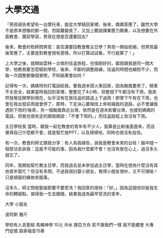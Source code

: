 # 大學交通

「男孩禱告希望有一台摩托車，能從大學騎回家裡，後來，媽媽答應了，雖然大學不是原本想像的那一間，但距離變長了，又加上聽說課業壓力頗重，以及想要在外面教會、團契學習，男孩在想是否還要回去?

後來，教會的牧師問男孩：是否還要回教會教主日學？男孩一開始拒絕，但男孩最後答應了，主要是對教會很有感情，所以打算試試看，不行就算了！」

上大學之後，就開始雲林－台南的往返旅程，也很剛好的，鄰居跟我是同一間大學，他教我要怎麼騎到學校，後來，不斷的調整路線，往返的時間也縮短不少，而每一次調整都像個冒險，不知結果會如何？

記得有一次，媽媽特別打電話給我，要我週末搭火車回家，因為颱風要來了，騎車不太安全，結果當時我回到家裡，整整花了4小時，但整個下午都沒有下雨，我突然發覺從開學到現在，似乎沒有在我往返的路途上下過雨！即使下午有在下雨，也會在我出發前雨就會停了，那時，下定決心要相信上帝祝福我的道路，必不會讓我遇到下雨的!後來，另一個颱風靠近台灣，依然是在週末影響台灣，也接到媽媽的電話，但我也很肯定的跟我媽說：「不會下雨的。」而往返路程上皆沒有下雨。

主日學校長
當時，跟我一起在教會的青年有不少人，我算是比較後面進來，而且覺得自己什麼都不會，就是幫忙放PPT，以及掃掃地，同時也很沒有自信。

有一次，教會的師丈跟我分享：有人為我禱告，說我是教會未來的台柱！腦中就一個想法告訴我：這是不可能的事，因為我什麼都不會！也沒有放在心上，過沒多久就忘了。

同年，我開始幫忙教主日學，而我過去並未參加過主日學，當時在想為什麼沒有其他青年幫忙？但沒有多問，不過我很討厭小朋友，覺得小朋友很吵，又不可理喻！只是順服的緣故來服事。

沒多久，師丈問我聖誕節要不要受洗？我回答的很快：「好。」因為這個信仰是我生命的轉捩點，值得我一生去跟隨，結果我成為最早受洗的青年，







大學 小朋友

波阿斯 雅斤

學校有人丟聖經 馬桶神學 10元 沖水 挪亞方舟 若不跟我們一樣 就不能體會 大專門徒營 路家福音15章